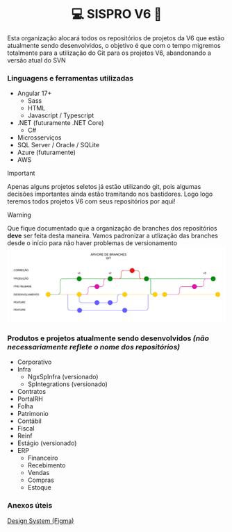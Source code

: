 <h1 align="center"> 💻 SISPRO V6 🏢 </h1>
Esta organização alocará todos os repositórios de projetos da V6 que estão atualmente sendo desenvolvidos, o objetivo é que com o tempo migremos totalmente para a utilização do Git para os projetos V6, abandonando a versão atual do SVN

### Linguagens e ferramentas utilizadas
- Angular 17+
  - Sass
  - HTML
  - Javascript / Typescript
- .NET (futuramente .NET Core)
  - C#
- Microsserviços
- SQL Server / Oracle / SQLite
- Azure (futuramente)
- AWS


> [!IMPORTANT]
> Apenas alguns projetos seletos já estão utilizando git, pois algumas decisões importantes ainda estão tramitando nos bastidores. Logo logo teremos todos projetos V6 com seus repositórios por aqui!

> [!WARNING]
> Que fique documentado que a organização de branches dos repositórios **deve** ser feita desta maneira. Vamos padronizar a utlização das branches desde o início para não haver problemas de versionamento
![image](../files/GIT-Arvore_de_Branches.png)


### Produtos e projetos atualmente sendo desenvolvidos *(não necessariamente reflete o nome dos repositórios)*
- Corporativo
- Infra
  - NgxSpInfra (versionado)
  - SpIntegrations (versionado)
- Contratos
- PortalRH
- Folha
- Patrimonio
- Contábil
- Fiscal
- Reinf
- Estágio (versionado)
- ERP
	- Financeiro
	- Recebimento
	- Vendas
	- Compras
	- Estoque


### Anexos úteis
[Design System (Figma)](https://www.figma.com/design/WoHZSAQsjqZuc6rC02CAkR/Sispro-DS---Definitivo?node-id=73-16002)
